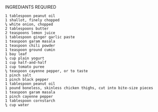 INGREDIANTS REQUIRED

    1 tablespoon peanut oil
    1 shallot, finely chopped
    ¼ white onion, chopped
    2 tablespoons butter
    2 teaspoons lemon juice
    1 tablespoon ginger garlic paste
    1 teaspoon garam masala
    1 teaspoon chili powder
    1 teaspoon ground cumin
    1 bay leaf
    ¼ cup plain yogurt
    1 cup half-and-half
    1 cup tomato puree
    ¼ teaspoon cayenne pepper, or to taste
    1 pinch salt
    1 pinch black pepper
    1 tablespoon peanut oil
    1 pound boneless, skinless chicken thighs, cut into bite-size pieces
    1 teaspoon garam masala
    1 pinch cayenne pepper
    1 tablespoon cornstarch
    ¼ cup water 

